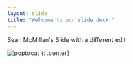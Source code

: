 ```yaml
---
layout: slide
title: "Welcome to our slide deck!"
---
```


Sean McMillan's Slide with a different edit

![poptocat](https://octodex.github.com/images/poptocat.png)
{: .center}
